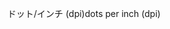 <span data-ttu-id="d6a30-101">ドット/インチ (dpi)</span><span class="sxs-lookup"><span data-stu-id="d6a30-101">dots per inch (dpi)</span></span>